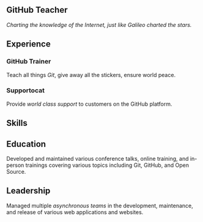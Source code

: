 ## GitHub Teacher

_Charting the knowledge of the Internet, just like Galileo charted the stars._

## Experience

### GitHub Trainer

Teach all things _Git_, give away all the stickers, ensure world peace.

<!--
Note here: Learners -- yup, you found the error!
Course maintainers -- leave the italics with * instead of _ for the error case.
-->

### Supportocat

Provide _world class support_ to customers on the GitHub platform.

## Skills

## Education

Developed and maintained various conference talks, online training, and in-person trainings covering various topics including Git, GitHub, and Open Source.

## Leadership

Managed multiple _asynchronous teams_ in the development, maintenance, and release of various web applications and websites.
